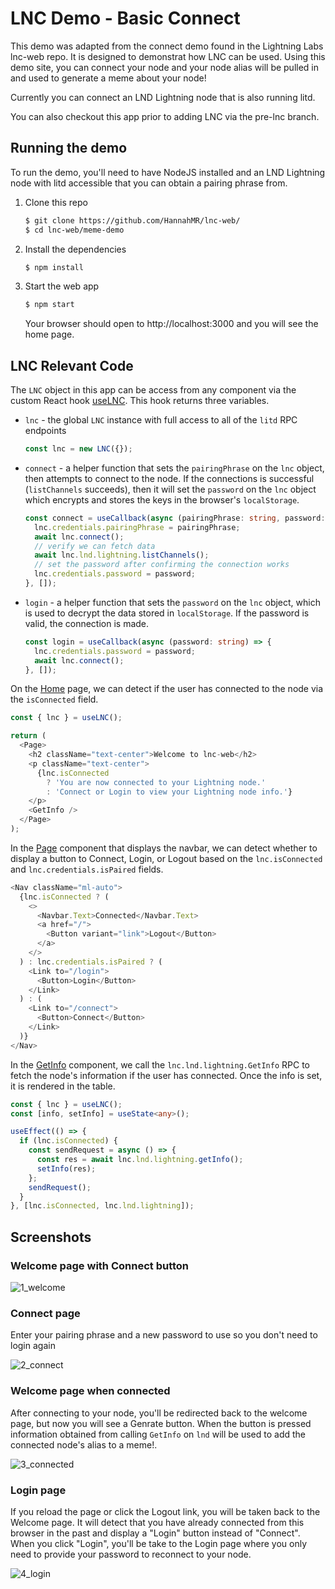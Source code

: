 # LNC Demo - Basic Connect

This demo was adapted from the connect demo found in the Lightning Labs lnc-web repo. It is designed to demonstrat how LNC can be used. Using this demo site, you can connect your node and your node alias will be pulled in and used to generate a meme about your node! 

Currently you can connect an LND Lightning node that is also running litd.

You can also checkout this app prior to adding LNC via the pre-lnc branch. 

## Running the demo

To run the demo, you'll need to have NodeJS installed and an LND Lightning node with litd accessible that you can obtain a pairing phrase from.

1. Clone this repo
   ```sh
   $ git clone https://github.com/HannahMR/lnc-web/ 
   $ cd lnc-web/meme-demo 
   ```
2. Install the dependencies
   ```sh
   $ npm install
   ```
3. Start the web app
   ```sh
   $ npm start
   ```
   Your browser should open to http://localhost:3000 and you will see the home page.

## LNC Relevant Code

The `LNC` object in this app can be access from any component via the custom React hook
[useLNC](https://github.com/lightninglabs/lnc-web/blob/main/demos/connect-demo/src/hooks/useLNC.ts).
This hook returns three variables.

- `lnc` - the global `LNC` instance with full access to all of the `litd` RPC endpoints
  ```ts
  const lnc = new LNC({});
  ```
- `connect` - a helper function that sets the `pairingPhrase` on the `lnc` object, then
  attempts to connect to the node. If the connections is successful (`listChannels`
  succeeds), then it will set the `password` on the `lnc` object which encrypts and stores
  the keys in the browser's `localStorage`.
  ```ts
  const connect = useCallback(async (pairingPhrase: string, password: string) => {
    lnc.credentials.pairingPhrase = pairingPhrase;
    await lnc.connect();
    // verify we can fetch data
    await lnc.lnd.lightning.listChannels();
    // set the password after confirming the connection works
    lnc.credentials.password = password;
  }, []);
  ```
- `login` - a helper function that sets the `password` on the `lnc` object, which is used
  to decrypt the data stored in `localStorage`. If the password is valid, the connection
  is made.
  ```ts
  const login = useCallback(async (password: string) => {
    lnc.credentials.password = password;
    await lnc.connect();
  }, []);
  ```

On the [Home](./src/pages/Home.tsx) page, we can detect if the user has connected to the
node via the `isConnected` field.

```ts
const { lnc } = useLNC();

return (
  <Page>
    <h2 className="text-center">Welcome to lnc-web</h2>
    <p className="text-center">
      {lnc.isConnected
        ? 'You are now connected to your Lightning node.'
        : 'Connect or Login to view your Lightning node info.'}
    </p>
    <GetInfo />
  </Page>
);
```

In the [Page](./src/components/Page.tsx) component that displays the navbar, we can detect
whether to display a button to Connect, Login, or Logout based on the `lnc.isConnected`
and `lnc.credentials.isPaired` fields.

```ts
<Nav className="ml-auto">
  {lnc.isConnected ? (
    <>
      <Navbar.Text>Connected</Navbar.Text>
      <a href="/">
        <Button variant="link">Logout</Button>
      </a>
    </>
  ) : lnc.credentials.isPaired ? (
    <Link to="/login">
      <Button>Login</Button>
    </Link>
  ) : (
    <Link to="/connect">
      <Button>Connect</Button>
    </Link>
  )}
</Nav>
```

In the [GetInfo](./src/components/GetInfo.tsx) component, we call the
`lnc.lnd.lightning.GetInfo` RPC to fetch the node's information if the user has connected.
Once the info is set, it is rendered in the table.

```ts
const { lnc } = useLNC();
const [info, setInfo] = useState<any>();

useEffect(() => {
  if (lnc.isConnected) {
    const sendRequest = async () => {
      const res = await lnc.lnd.lightning.getInfo();
      setInfo(res);
    };
    sendRequest();
  }
}, [lnc.isConnected, lnc.lnd.lightning]);
```

## Screenshots

### Welcome page with Connect button

![1_welcome](./public/img/1_welcome.png)

### Connect page

Enter your pairing phrase and a new password to use so you don't need to login again

![2_connect](./public/img/2_connect.png)

### Welcome page when connected

After connecting to your node, you'll be redirected back to the welcome page, but now you will see a Genrate button. When the button is pressed information obtained from calling `GetInfo` on `lnd` will be used to add the connected node's alias to a meme!.

![3_connected](./public/img/5_generate.png)

### Login page

If you reload the page or click the Logout link, you will be taken back to the Welcome
page. It will detect that you have already connected from this browser in the past and
display a "Login" button instead of "Connect". When you click "Login", you'll be take to
the Login page where you only need to provide your password to reconnect to your node.

![4_login](./public/img/4_login.png)
